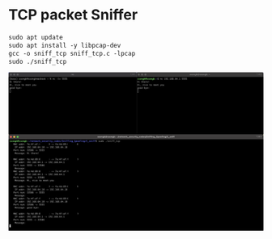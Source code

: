 # TCP packet Sniffer

```
sudo apt update
sudo apt install -y libpcap-dev
gcc -o sniff_tcp sniff_tcp.c -lpcap
sudo ./sniff_tcp
```

![](result.png)
